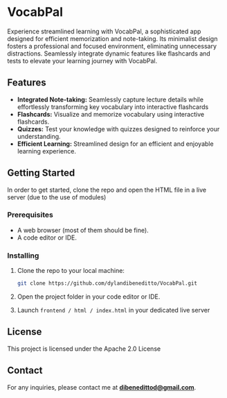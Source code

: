# VocabPal 

Experience streamlined learning with VocabPal, a sophisticated app designed for efficient memorization and note-taking. Its minimalist design fosters a professional and focused environment, eliminating unnecessary distractions. Seamlessly integrate dynamic features like flashcards and tests to elevate your learning journey with VocabPal.

## Features 

- **Integrated Note-taking:** Seamlessly capture lecture details while effortlessly transforming key vocabulary into interactive flashcards
- **Flashcards:** Visualize and memorize vocabulary using interactive flashcards.
- **Quizzes:** Test your knowledge with quizzes designed to reinforce your understanding.
- **Efficient Learning:** Streamlined design for an efficient and enjoyable learning experience.

## Getting Started 

In order to get started, clone the repo and open the HTML file in a live server (due to the use of modules)

### Prerequisites

- A web browser (most of them should be fine).
- A code editor or IDE.

### Installing

1. Clone the repo to your local machine:

    ```bash
    git clone https://github.com/dylandibeneditto/VocabPal.git
    ```

2. Open the project folder in your code editor or IDE.

3. Launch `frontend / html / index.html` in your dedicated live server

## License 

This project is licensed under the Apache 2.0 License

## Contact 

For any inquiries, please contact me at **dibenedittod@gmail.com**.


